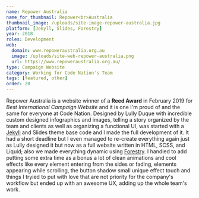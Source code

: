 ```yaml
---
name: Repower Australia
name_for_thumbnail: Repower<br>Australia
thumbnail_image: /uploads/site-image-repower-australia.jpg
platform: [Jekyll, Slides, Forestry]
year: 2018
roles: Development
web:
  domain: www.repoweraustralia.org.au
  image: /uploads/site-web-repower-australia.png
  url: https://www.repoweraustralia.org.au/
type: Campaign Website
category: Working for Code Nation's Team
tags: [featured, other]
order: 20
---
```


Repower Australia is a website winner of a <strong>Reed Award</strong> in February 2019 for <i>Best International Campaign Website</i> and it is one I'm proud of and the same for everyone at Code Nation. Designed by Lully Duque with incredible custom designed infographics and images, telling a story organized by the team and clients as well as organizing a functional UI, was started with a <a href="https://jekyllrb.com/" target="_blank">Jekyll</a> and Slides theme base code and I made the full development of it. It had a short deadline but I even managed to re-create everything again just as Lully designed it but now as a full website written in HTML, SCSS, and Liquid; also we made everything dynamic using <a href="https://forestry.io/" target="_blank">Forestry</a>. I handled to add putting some extra time as a bonus a lot of clean animations and cool effects like every element entering from the sides or fading, elements appearing while scrolling, the button shadow small unique effect touch and things I tryied to put with love that are not priority for the company's workflow but ended up with an awesome UX, adding up the whole team's work.